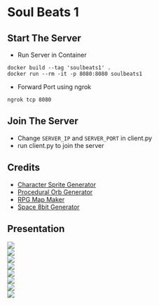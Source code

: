 # Soul Beats 1

## Start The Server

- Run Server in Container
```
docker build --tag 'soulbeats1' .
docker run --rm -it -p 8080:8080 soulbeats1
```

- Forward Port using ngrok
```
ngrok tcp 8080
```

## Join The Server
- Change `SERVER_IP` and `SERVER_PORT` in client.py
- run client.py to join the server

## Credits
- [Character Sprite Generator](https://sanderfrenken.github.io/Universal-LPC-Spritesheet-Character-Generator)
- [Procedural Orb Generator](https://itch.io/queue/c/1866035/pixel-art-generators?game_id=1495273)
- [RPG Map Maker](https://deepnight.net/tools/rpg-map/)
- [Space 8bit Generator](https://deep-fold.itch.io/space-background-generator)

## Presentation
<img src="https://github.com/zenosaika/SoulBeats1/blob/main/presentation/1.jpg"><br>
<img src="https://github.com/zenosaika/SoulBeats1/blob/main/presentation/2.jpg"><br>
<img src="https://github.com/zenosaika/SoulBeats1/blob/main/presentation/3.jpg"><br>
<img src="https://github.com/zenosaika/SoulBeats1/blob/main/presentation/4.jpg"><br>
<img src="https://github.com/zenosaika/SoulBeats1/blob/main/presentation/5.jpg"><br>
<img src="https://github.com/zenosaika/SoulBeats1/blob/main/presentation/6.jpg"><br>
<img src="https://github.com/zenosaika/SoulBeats1/blob/main/presentation/7.jpg"><br>
<img src="https://github.com/zenosaika/SoulBeats1/blob/main/presentation/8.jpg"><br>